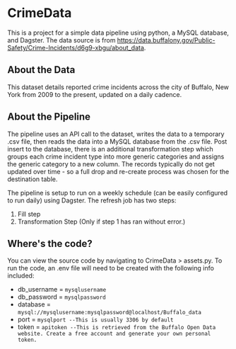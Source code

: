 # CrimeData

This is a project for a simple data pipeline using python, a MySQL database, and Dagster. The data source is from https://data.buffalony.gov/Public-Safety/Crime-Incidents/d6g9-xbgu/about_data.

## About the Data
This dataset details reported crime incidents across the city of Buffalo, New York from 2009 to the present, updated on a daily cadence.

## About the Pipeline
The pipeline uses an API call to the dataset, writes the data to a temporary .csv file, then reads the data into a MySQL database from the .csv file. Post insert to the database, there is an additional transformation step which groups each crime incident type into more generic categories and assigns the generic category to a new column. The records typically do not get updated over time - so a full drop and re-create process was chosen for the destination table. 

The pipeline is setup to run on a weekly schedule (can be easily configured to run daily) using Dagster. The refresh job has two steps:
1. Fill step
2. Transformation Step (Only if step 1 has ran without error.)

## Where's the code?

You can view the source code by navigating to CrimeData > assets.py. To run the code, an .env file will need to be created with the following info included:

- db_username = `mysqlusername`
- db_password = `mysqlpassword`
- database = `mysql://mysqlusername:mysqlpassword@localhost/Buffalo_data`
- port = `mysqlport --This is usually 3306 by default` 
- token = `apitoken --This is retrieved from the Buffalo Open Data website. Create a free account and generate your own personal token.`